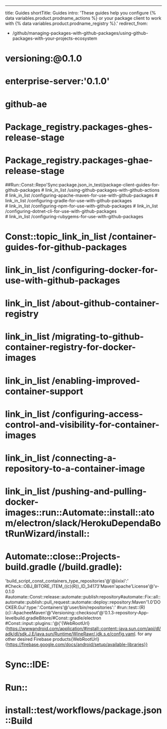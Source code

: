 ---
title: Guides
shortTitle: Guides
intro: 'These guides help you configure {% data variables.product.prodname_actions %} or your package client to work with {% data variables.product.prodname_registry %}.'
redirect_from:
  - /github/managing-packages-with-github-packages/using-github-packages-with-your-projects-ecosystem
# versioning:@0.1.0
  # enterprise-server:'0.1.0'
  # github-ae
# Package_registry.packages-ghes-release-stage 
# Package_registry.packages-ghae-release-stage 
##Run::Const::Repo'Sync:package.json_in_test/package-client-guides-for-github-packages 
    # link_in_list /using-github-packages-with-github-actions 
    # link_in_list /configuring-apache-maven-for-use-with-github-packages 
    # link_in_list /configuring-gradle-for-use-with-github-packages     
    # link_in_list /configuring-npm-for-use-with-github-packages 
    # link_in_list /configuring-dotnet-cli-for-use-with-github-packages     
    # link_in_list /configuring-rubygems-for-use-with-github-packages 
# Const::topic_link_in_list /container-guides-for-github-packages
   # link_in_list /configuring-docker-for-use-with-github-packages 
   # link_in_list /about-github-container-registry 
   #  link_in_list /migrating-to-github-container-registry-for-docker-images 
   # link_in_list /enabling-improved-container-support 
   # link_in_list /configuring-access-control-and-visibility-for-container-images 
   # link_in_list /connecting-a-repository-to-a-container-image
   # link_in_list /pushing-and-pulling-docker-images::run::Automate::install::atom/electron/slack/HerokuDependaBotRunWizard/install::
# Automate::close::Projects-build.gradle (<project>/build.gradle):
'build_script_const_containers_type_repositories'@'@iixixi':'
#Check::OBJ_BITORE_ITEM_((c)(R))_ID_34173'Maven'apache'License'@'v-0.1.0
#automate::Const::release::automate::publish:repository#automate::Fix::all::automate::publish::pull_request::automate::deploy::repository:Maven'1.0'DOCKER.Gui':type:':Containers'@'user/bin/repositories':'
#run::test::(R)(c)::ApacheeMaven'@'Versioning::checksout'@'0.1.3-repository-App-levelbuild.gradle<project>Bitore<app-module>/#Const::gradle/electron
#Const::input::plugins::'@{'{WebRootUrl}{https://wwwandroid.com/application/#install::content::java.sun.com/api/dl/adk/dl/sdk.J.E/java.sun/Runtime/WineRawr/.jdk.s.e/config.yaml. for any other desired Firebase products{WebRootUrl}{https://firebase.google.com/docs/android/setup/available-libraries}}
# Sync::IDE:
# Run::
# install::test/workflows/package.json::Build


